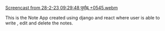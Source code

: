 [Screencast from 28-2-23 09:29:48 पूर्वाह्न +0545.webm](https://user-images.githubusercontent.com/51049096/221751835-d598ecbd-3bc5-45ad-bc56-8ecaa8ed404f.webm)

This is the Note App created using django and react where user is able to write , edit and delete the notes. 
